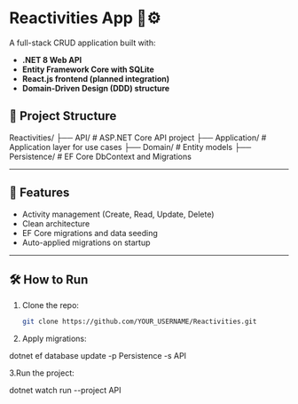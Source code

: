 ﻿# Reactivities App 🧠⚙️

A full-stack CRUD application built with:

- **.NET 8 Web API**
- **Entity Framework Core with SQLite**
- **React.js frontend (planned integration)**
- **Domain-Driven Design (DDD) structure**





## 📁 Project Structure

Reactivities/
├── API/ # ASP.NET Core API project
├── Application/ # Application layer for use cases
├── Domain/ # Entity models
├── Persistence/ # EF Core DbContext and Migrations


---


## 🧪 Features

- Activity management (Create, Read, Update, Delete)
- Clean architecture
- EF Core migrations and data seeding
- Auto-applied migrations on startup

---


## 🛠️ How to Run

1. Clone the repo:
   ```bash
   git clone https://github.com/YOUR_USERNAME/Reactivities.git

2. Apply migrations:

dotnet ef database update -p Persistence -s API

3.Run the project:

dotnet watch run --project API



